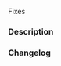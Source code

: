 <!--
Thanks for contributing! Please ensure your pull request adheres to the following guidelines:

- [ ] All commits contain a well written commit message and are signed-off (see [Submitting a pull request](https://tetragon.io/docs/contribution-guide/submitting-a-pull-request/)).
- [ ] All code is covered by unit and/or end-to-end tests where feasible.
- [ ] All generated files are updated if needed (see [Making changes](https://tetragon.io/docs/contribution-guide/making-changes/)).
- [ ] Provide a title or release-note blurb suitable for the release notes (see [guidelines](https://tetragon.io/docs/contribution-guide/docs/release-notes/#release-note-blurb-in-pr)).
- [ ] Update documentation and write an upgrade note if needed (see [guidelines](https://tetragon.io/docs/contribution-guide/docs/release-notes/#upgrade-notes)).
- [ ] Are you a user of Tetragon? Please add yourself to the [Users doc](https://github.com/cilium/cilium/blob/main/USERS.md) in the Cilium repository.
-->

Fixes <!-- #issue-number -->

### Description
<!-- Please describe quickly the change but most importantly the reason or context of your change -->

### Changelog
<!-- Enter the release note text in the codeblock below if needed or remove this section! -->

```release-note
```
